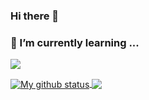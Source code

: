 
### Hi there 👋
### 🌱 I’m currently learning ...

![](https://image.freepik.com/free-vector/woman-working-computer-office-cute-girl-cartoon-art-illustration_56104-101.jpg)

<a href="https://github.com/anuraghazra/github-readme-stats">
  <img align="center" src="https://github-readme-stats.vercel.app/api?username=ravindikumarasinghe&show_icons=true&include_all_commits=true&hide=stars,contribs&theme=buefy" alt="My github status" />
</a>

<!--<p align="left">                
<img src="https://github-readme-stats.vercel.app/api?username=ravindikumarasinghe&show_icons=true&theme=radical&count_private=trues&how_icons=true&hide=stars,contribs">
</p>-->

<a href="https://github.com/anuraghazra/github-readme-stats">
  <!-- Change the `github-readme-stats.anuraghazra1.vercel.app` to `github-readme-stats.vercel.app`  -->
  <img align="center" src="https://github-readme-stats.vercel.app/api/top-langs/?username=ravindikumarasinghe&layout=compact&theme=buefy" />
</a>
